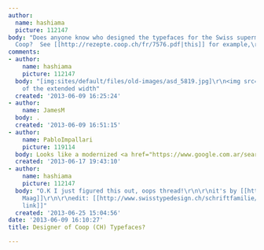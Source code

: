 ```yaml
---
author:
  name: hashiama
  picture: 112147
body: "Does anyone know who designed the typefaces for the Swiss supermarket chain
  Coop?  See [[http://rezepte.coop.ch/fr/7576.pdf|this]] for example,\r\n\r\nthanks."
comments:
- author:
    name: hashiama
    picture: 112147
  body: "[img:sites/default/files/old-images/asd_5819.jpg]\r\n<img src=\"img:http://www.coop.ch/pb/site/bauhobby/resize/75938968/820x235/Aktionen_de.jpg\">\r\nmore
    of the extended width"
  created: '2013-06-09 16:25:24'
- author:
    name: JamesM
  body: .
  created: '2013-06-09 16:51:15'
- author:
    name: PabloImpallari
    picture: 119114
  body: Looks like a modernized <a href="https://www.google.com.ar/search?site=imghp&tbm=isch&q=venus+specimen&oq=venus+specimen&gs_l=img.3...2854.4089.0.4336.9.9.0.0.0.0.232.905.5j3j1.9.0...0.0...1c.1.17.img.SnOPYy_fKhI&bav=on.2,or.r_cp.r_qf.&bvm=bv.47883778,d.aWM&biw=1239&bih=1128#safe=active&site=imghp&tbm=isch&sa=1&q=venus+type+specimen&oq=venus+type+specimen&gs_l=img.3...12102.12740.0.12920.5.5.0.0.0.0.110.276.3j1.4.0...0.0...1c.1.17.img.UassjjRjlhI&bav=on.2,or.r_cp.r_qf.&bvm=bv.47883778,d.cGE&fp=7702e1eb71b6c805&biw=1239&bih=1128">Venus</a>
  created: '2013-06-17 19:43:10'
- author:
    name: hashiama
    picture: 112147
  body: "O.K I just figured this out, oops thread!\r\n\r\nit's by [[http://twitter.com/DaltonMaag/status/278798686283251713|Dalton
    Maag]]\r\n\r\nedit: [[http://www.swisstypedesign.ch/schriftfamilie/792/|Another
    link]]"
  created: '2013-06-25 15:04:56'
date: '2013-06-09 16:10:27'
title: Designer of Coop (CH) Typefaces?

---
```


